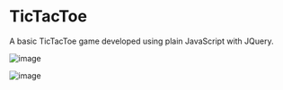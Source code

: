 # TicTacToe

A basic TicTacToe game developed using plain JavaScript with JQuery.

![image](https://github.com/m1lanaz/Tictactoe/assets/58622630/93fc727b-8d6b-40ed-b2e0-6221f7a6d585)


![image](https://github.com/m1lanaz/Tictactoe/assets/58622630/6cb6dcfe-3578-4d81-a8b7-c9d2bf4c37d0)
